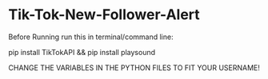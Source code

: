 # Tik-Tok-New-Follower-Alert

Before Running run this in terminal/command line:

pip install TikTokAPI && pip install playsound

CHANGE THE VARIABLES IN THE PYTHON FILES TO FIT YOUR USERNAME!
